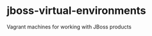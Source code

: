 jboss-virtual-environments
==========================

Vagrant machines for working with JBoss products
